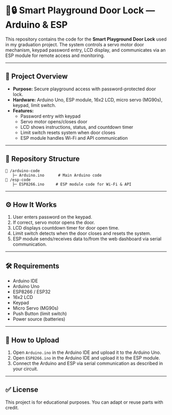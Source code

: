 # 🚪🔒 Smart Playground Door Lock — Arduino & ESP

This repository contains the code for the **Smart Playground Door Lock** used in my graduation project. The system controls a servo motor door mechanism, keypad password entry, LCD display, and communicates via an ESP module for remote access and monitoring.

---

## 📌 Project Overview

- **Purpose:** Secure playground access with password-protected door lock.
- **Hardware:** Arduino Uno, ESP module, 16x2 LCD, micro servo (MG90s), keypad, limit switch.
- **Features:**
  - Password entry with keypad
  - Servo motor opens/closes door
  - LCD shows instructions, status, and countdown timer
  - Limit switch resets system when door closes
  - ESP module handles Wi-Fi and API communication

---

## 📂 Repository Structure

```
📁 /arduino-code
   ├─ Arduino.ino      # Main Arduino code
📁 /esp-code
   ├─ ESP8266.ino     # ESP module code for Wi-Fi & API
```

---

## ⚙️ How It Works

1. User enters password on the keypad.
2. If correct, servo motor opens the door.
3. LCD displays countdown timer for door open time.
4. Limit switch detects when the door closes and resets the system.
5. ESP module sends/receives data to/from the web dashboard via serial communication.

---

## 🛠️ Requirements

- Arduino IDE
- Arduino Uno
- ESP8266 / ESP32
- 16x2 LCD
- Keypad
- Micro Servo (MG90s)
- Push Button (limit switch)
- Power source (batteries)

---

## 🚀 How to Upload

1. Open `Arduino.ino` in the Arduino IDE and upload it to the Arduino Uno.
2. Open `ESP8266.ino` in the Arduino IDE and upload it to the ESP module.
3. Connect the Arduino and ESP via serial communication as described in your circuit.

---

## ✅ License

This project is for educational purposes. You can adapt or reuse parts with credit.

